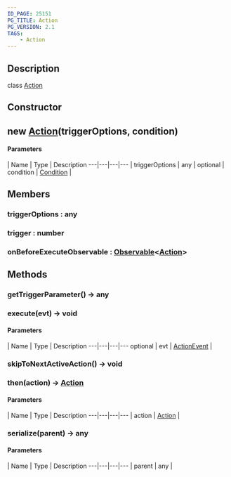 ```yaml
---
ID_PAGE: 25151
PG_TITLE: Action
PG_VERSION: 2.1
TAGS:
    - Action
---
```

## Description

class [Action](/classes/3.1/Action)



## Constructor

## new [Action](/classes/3.1/Action)(triggerOptions, condition)



#### Parameters
 | Name | Type | Description
---|---|---|---
 | triggerOptions | any | 
optional | condition | [Condition](/classes/3.1/Condition) | 
## Members

### triggerOptions : any


### trigger : number


### onBeforeExecuteObservable : [Observable](/classes/3.1/Observable)&lt;[Action](/classes/3.1/Action)&gt;


## Methods

### getTriggerParameter() &rarr; any


### execute(evt) &rarr; void



#### Parameters
 | Name | Type | Description
---|---|---|---
optional | evt | [ActionEvent](/classes/3.1/ActionEvent) | 

### skipToNextActiveAction() &rarr; void


### then(action) &rarr; [Action](/classes/3.1/Action)



#### Parameters
 | Name | Type | Description
---|---|---|---
 | action | [Action](/classes/3.1/Action) | 

### serialize(parent) &rarr; any



#### Parameters
 | Name | Type | Description
---|---|---|---
 | parent | any | 

